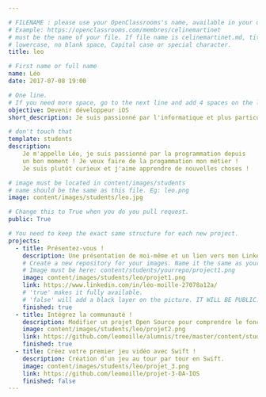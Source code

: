 ```yaml
---

# FILENAME : please use your OpenClassrooms's name, available in your url.
# Example: https://openclassrooms.com/membres/celinemartinet
# must be the name of your file. If file name is celinemartinet.md, title is celinemartinet.
# lowercase, no blank space, Capital case or special character.
title: leo

# First name or full name
name: Léo
date: 2017-07-08 19:00

# One line.
# If you need more space, go to the next line and add 4 spaces on the left, as in 'description'.
objective: Devenir développeur iOS
short_description: Je suis passionné par l'informatique et plus particulièrement par la programmation.

# don't touch that
template: students
description:
    Je m'appelle Léo, je suis passionné par la programmation depuis
    un bon moment ! Je veux faire de la progammation mon métier !
    Je suis plutôt curieux et j'aime apprendre de nouvelles choses !

# image must be located in content/images/students
# name should be the same as this file. Eg: leo.png
image: content/images/students/leo.jpg

# Change this to True when you do you pull request.
public: True

# You need to keep the exact same structure for each new project.
projects:
  - title: Présentez-vous !
    description: Une présentation de moi-même et un lien vers mon LinkedIn.
    # Create a new repository for your images. Name it the same as your nickname and profile picture.
    # Image must be here: content/students/yourrepo/project1.png
    image: content/images/students/leo/projet1.png
    link: https://www.linkedin.com/in/léo-moille-27078a12a/
    # 'true' makes it fully available.
    # 'false' will add a black layer on the picture. IT WILL BE PUBLIC!
    finished: true
  - title: Intégrez la communauté !
    description: Modifier un projet Open Source pour comprendre le fonctionnement de Git, de Github et des pull requests. 
    image: content/images/students/leo/projet2.png
    link: https://github.com/leomoille/alumnis/tree/master/content/students
    finished: true
  - title: Créez votre premier jeu vidéo avec Swift !
    description: Création d’un jeu au tour par tour en Swift.
    image: content/images/students/leo/projet_3.png
    link: https://github.com/leomoille/projet-3-DA-IOS
    finished: false
---
```

